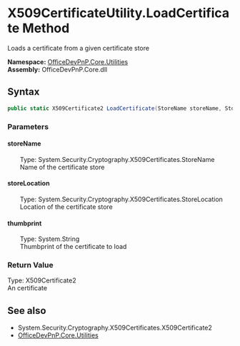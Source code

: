 # X509CertificateUtility.LoadCertificate Method  
Loads a certificate from a given certificate store  

**Namespace:** [OfficeDevPnP.Core.Utilities](OfficeDevPnP.Core.Utilities.md)  
**Assembly:** OfficeDevPnP.Core.dll  
## Syntax
```C#
public static X509Certificate2 LoadCertificate(StoreName storeName, StoreLocation storeLocation, String thumbprint)
```
### Parameters
#### storeName  
&emsp;&emsp;Type: System.Security.Cryptography.X509Certificates.StoreName  
&emsp;&emsp;Name of the certificate store  

#### storeLocation  
&emsp;&emsp;Type: System.Security.Cryptography.X509Certificates.StoreLocation  
&emsp;&emsp;Location of the certificate store  

#### thumbprint  
&emsp;&emsp;Type: System.String  
&emsp;&emsp;Thumbprint of the certificate to load  

### Return Value
Type: X509Certificate2  
An  certificate

## See also
- System.Security.Cryptography.X509Certificates.X509Certificate2
- [OfficeDevPnP.Core.Utilities](OfficeDevPnP.Core.Utilities.md)
